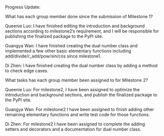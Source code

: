Progress Update:

What has each group member done since the submission of Milestone 1?

Queenie Luo: I have finished editing the introduction and background sections according to milestone2’s requirement, and I will be responsible for publishing the finalized package to the PyPI site. 

Guangya Wan: I have finished creating the dual number class and implemented a few other basic elementary functions including add/divide/r_add/pow/sin/cos since milestone1.

Di Zhen: I have finished creating the dual number class by adding a method to check edge cases.

What tasks has each group member been assigned to for Milestone 2?

Queenie Luo: For milestone2, I have been assigned to optimize the introduction and background sections, and publish the finalized package to the PyPI site. 

Guangya Wan: For milestone2 I have been assigned to finish adding other remaining elementary functions and write test code for those functions.

Di Zhen: For milestone2 I have been assigned to complete the adding setters and decorators and a documentation for dual number class. 

